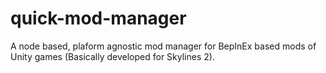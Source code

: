 # quick-mod-manager
A node based, plaform agnostic mod manager for BepInEx based mods of Unity games (Basically developed for Skylines 2). 
